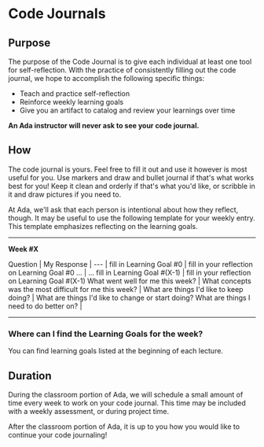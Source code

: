 # Code Journals

## Purpose

The purpose of the Code Journal is to give each individual at least one tool for self-reflection. With the practice of consistently filling out the code journal, we hope to accomplish the following specific things:

- Teach and practice self-reflection
- Reinforce weekly learning goals
- Give you an artifact to catalog and review your learnings over time

**An Ada instructor will never ask to see your code journal.**

## How

The code journal is yours. Feel free to fill it out and use it however is most useful for you. Use markers and draw and bullet journal if that's what works best for you! Keep it clean and orderly if that's what you'd like, or scribble in it and draw pictures if you need to.

At Ada, we'll ask that each person is intentional about how they reflect, though. It may be useful to use the following template for your weekly entry. This template emphasizes reflecting on the learning goals.

---

**Week #X**

Question | My Response |
--- |
fill in Learning Goal #0 | fill in your reflection on Learning Goal #0
... | ...
fill in Learning Goal #(X-1) | fill in your reflection on Learning Goal #(X-1)
What went well for me this week? |
What concepts was the most difficult for me this week? |
What are things I'd like to keep doing? |
What are things I'd like to change or start doing? What are things I need to do better on? |

---

### Where can I find the Learning Goals for the week?

You can find learning goals listed at the beginning of each lecture.

## Duration

During the classroom portion of Ada, we will schedule a small amount of time every week to work on your code journal. This time may be included with a weekly assessment, or during project time.

After the classroom portion of Ada, it is up to you how you would like to continue your code journaling!
